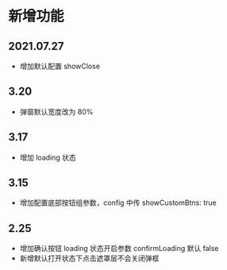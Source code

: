 # 新增功能

## 2021.07.27

- 增加默认配置 showClose

## 3.20

- 弹窗默认宽度改为 80%

## 3.17

- 增加 loading 状态

## 3.15

- 增加配置底部按钮组参数，config 中传 showCustomBtns: true

## 2.25

- 增加确认按钮 loading 状态开启参数 confirmLoading 默认 false
- 新增默认打开状态下点击遮罩层不会关闭弹框
